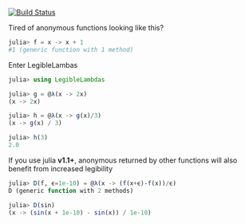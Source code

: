 <!-- LegibleLambdas -->

<!-- [[file:~/Documents/Julia/scrap.org::*LegibleLambdas][LegibleLambdas:1]] -->

[![Build Status](https://travis-ci.com/MasonProtter/LegibleLambdas.jl.svg?branch=master)](https://travis-ci.com/MasonProtter/LegibleLambdas.jl)

Tired of anonymous functions looking like this?
```julia
julia> f = x -> x + 1
#1 (generic function with 1 method)
```
Enter LegibleLambas
```julia
julia> using LegibleLambdas

julia> g = @λ(x -> 2x)
(x -> 2x)

julia> h = @λ(x -> g(x)/3)
(x -> g(x) / 3)

julia> h(3)
2.0
```

If you use julia **v1.1+**, anonymous returned by other functions will also benefit from increased legibility

```julia
julia> D(f, ϵ=1e-10) = @λ(x -> (f(x+ϵ)-f(x))/ϵ)
D (generic function with 2 methods)

julia> D(sin)
(x -> (sin(x + 1e-10) - sin(x)) / 1e-10)
```

